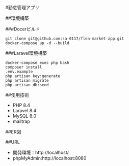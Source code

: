 #勤怠管理アプリ 

##環境構築  

###Docerビルド  
```  
git clone git@github.com:sa-0117/flea-market-app.git
docker-compose up -d --build  
``` 

###Laravel環境構築    
```  
docker-compose exec php bash  
composer install  
.env.example  
php artisan key:generate  
php artisan migrate  
php artisan db:seed 
```  

##使用技術  

* PHP 8.4  
* Laravel 8.4  
* MySQL 8.0  
* mailtrap

##ER図




##URL  

* 開発環境：http://localhost/ 
* phpMyAdmin:http://localhost:8080